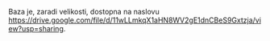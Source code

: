 Baza je, zaradi velikosti, dostopna na naslovu https://drive.google.com/file/d/11wLLmkqX1aHN8WV2gE1dnCBeS9Gxtzja/view?usp=sharing.